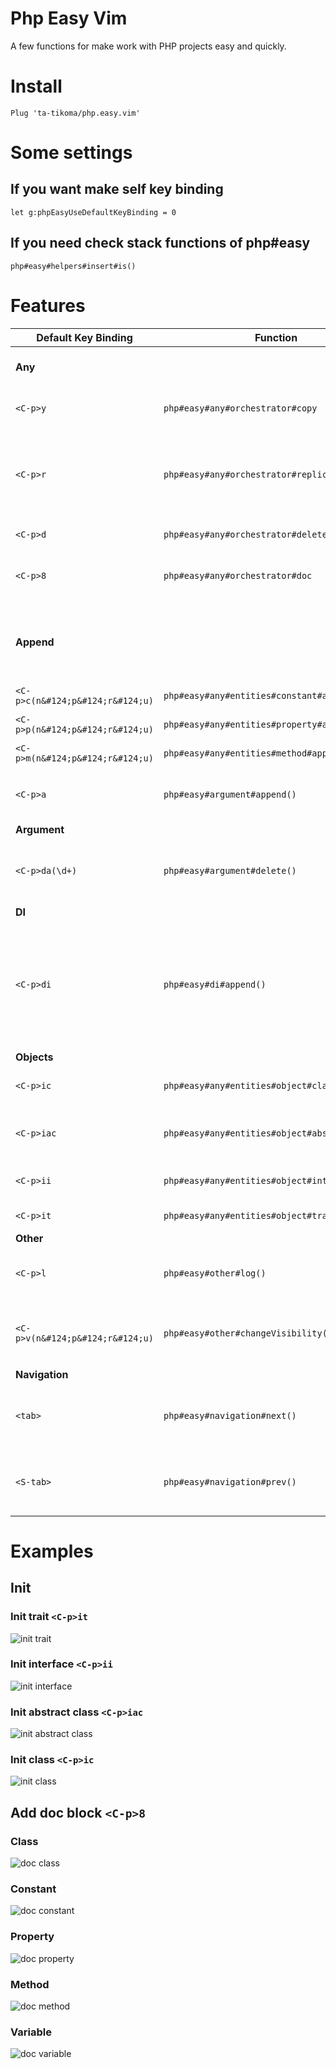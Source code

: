 # Php Easy Vim

A few functions for make work with PHP projects easy and quickly.

# Install

```vim
Plug 'ta-tikoma/php.easy.vim'
```

# Some settings

## If you want make self key binding

```vim
let g:phpEasyUseDefaultKeyBinding = 0
```

## If you need check stack functions of php#easy

```vim
php#easy#helpers#insert#is()
```

# Features

| Default Key Binding | Function  | Description |
| --- | --- | --- |
| **Any**                            |                                                | function or property or constant |
| `<C-p>y`                           | `php#easy#any#orchestrator#copy`               | **Y**ank (copy) *any* under cursor |
| `<C-p>r`                           | `php#easy#any#orchestrator#replica`            | **R**eplica *any*: Copy under cursor, paste after current and trigger rename function |
| `<C-p>d`                           | `php#easy#any#orchestrator#delete`             | **D**elete *any* under cursor |
| `<C-p>8`                           | `php#easy#any#orchestrator#doc`                | PhpDocBlock for *any* or class or variable |
| **Append**                         |                                                | `{0-3}` it is visibility; 0 - nothing, 1 - private, 2 - protected, 3 - public |
| `<C-p>c(n&#124;p&#124;r&#124;u)`   | `php#easy#any#entities#constant#append()`      | **A**ppend **c**onstant |
| `<C-p>p(n&#124;p&#124;r&#124;u)`   | `php#easy#any#entities#property#append()`      | **A**ppend **p**roperty |
| `<C-p>m(n&#124;p&#124;r&#124;u)`   | `php#easy#any#entities#method#append()`        | **A**ppend **m**ethod |
| `<C-p>a`                           | `php#easy#argument#append()`                   | **A**ppend new **a**rgument in current function |
| **Argument**                       |||
| `<C-p>da(\d+)`                     | `php#easy#argument#delete()`                   | **D**elete **a**rgument by number in current function |
| **DI**                             |||
| `<C-p>di`                          | `php#easy#di#append()`                         | **A**ppend **d**epended **i**njection: add constructor to current class (if not exist), append argument and property |
| **Objects**                        |||
| `<C-p>ic`                          | `php#easy#any#entities#object#class()`         | **I**nitialize **c**lass in current file |
| `<C-p>iac`                         | `php#easy#any#entities#object#abstractClass()` | **I**nitialize **a**bstract **c**lass in current file |
| `<C-p>ii`                          | `php#easy#any#entities#object#interface()`     | **I**nitialize **i**nterface in current file |
| `<C-p>it`                          | `php#easy#any#entities#object#trait()`         | **I**nitialize **t**rait in current file |
| **Other**                          |||
| `<C-p>l`                           | `php#easy#other#log()`                         | Append on new line print structure for debug |
| `<C-p>v(n&#124;p&#124;r&#124;u)`   | `php#easy#other#changeVisibility()`            | Change **v**isibiliti property or function on current line |
| **Navigation**                     |||
| `<tab>`                            | `php#easy#navigation#next()`                   | Jump to next constant, property, start or end method |
| `<S-tab>`                          | `php#easy#navigation#prev()`                   | Jump to prev constant, property, start or end method |

# Examples

## Init

### Init trait `<C-p>it`
![init trait](https://raw.githubusercontent.com/ta-tikoma/php.easy.vim/with-examples/example/init/trait.gif)

### Init interface `<C-p>ii`
![init interface](https://raw.githubusercontent.com/ta-tikoma/php.easy.vim/with-examples/example/init/interface.gif)

### Init abstract class `<C-p>iac`
![init abstract class](https://raw.githubusercontent.com/ta-tikoma/php.easy.vim/with-examples/example/init/abstract-class.gif)

### Init class `<C-p>ic`
![init class](https://raw.githubusercontent.com/ta-tikoma/php.easy.vim/with-examples/example/init/class.gif)

## Add doc block `<C-p>8`

### Class
![doc class](https://raw.githubusercontent.com/ta-tikoma/php.easy.vim/with-examples/example/doc/class.gif)

### Constant
![doc constant](https://raw.githubusercontent.com/ta-tikoma/php.easy.vim/with-examples/example/doc/constant.gif)

### Property
![doc property](https://raw.githubusercontent.com/ta-tikoma/php.easy.vim/with-examples/example/doc/property.gif)

### Method
![doc method](https://raw.githubusercontent.com/ta-tikoma/php.easy.vim/with-examples/example/doc/method.gif)

### Variable
![doc variable](https://raw.githubusercontent.com/ta-tikoma/php.easy.vim/with-examples/example/doc/variable.gif)
